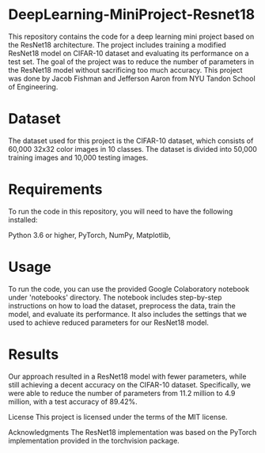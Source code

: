 # DeepLearning-MiniProject-Resnet18
This repository contains the code for a deep learning mini project based on the ResNet18 architecture. The project includes training a modified ResNet18 model on CIFAR-10 dataset and evaluating its performance on a test set. The goal of the project was to reduce the number of parameters in the ResNet18 model without sacrificing too much accuracy. This project was done by Jacob Fishman and Jefferson Aaron from NYU Tandon School of Engineering. 

# Dataset
The dataset used for this project is the CIFAR-10 dataset, which consists of 60,000 32x32 color images in 10 classes. The dataset is divided into 50,000 training images and 10,000 testing images.

# Requirements
To run the code in this repository, you will need to have the following installed:

Python 3.6 or higher,
PyTorch,
NumPy,
Matplotlib,

# Usage
To run the code, you can use the provided Google Colaboratory notebook under 'notebooks' directory. The notebook includes step-by-step instructions on how to load the dataset, preprocess the data, train the model, and evaluate its performance. It also includes the settings that we used to achieve reduced parameters for our ResNet18 model.

# Results
Our approach resulted in a ResNet18 model with fewer parameters, while still achieving a decent accuracy on the CIFAR-10 dataset. Specifically, we were able to reduce the number of parameters from 11.2 million to 4.9 million, with a test accuracy of 89.42%.

License
This project is licensed under the terms of the MIT license.

Acknowledgments
The ResNet18 implementation was based on the PyTorch implementation provided in the torchvision package.
